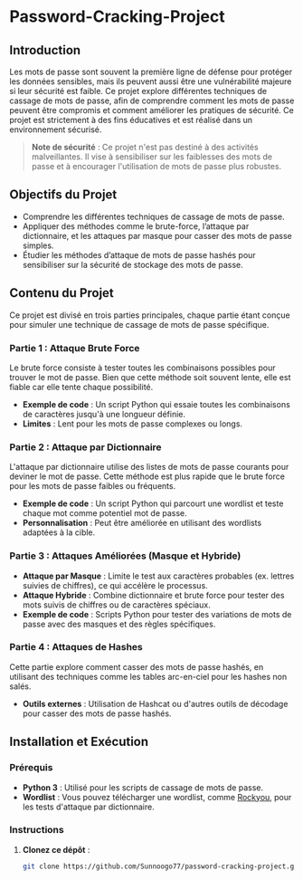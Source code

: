 # Password-Cracking-Project


## Introduction
Les mots de passe sont souvent la première ligne de défense pour protéger les données sensibles, mais ils peuvent aussi être une vulnérabilité majeure si leur sécurité est faible. Ce projet explore différentes techniques de cassage de mots de passe, afin de comprendre comment les mots de passe peuvent être compromis et comment améliorer les pratiques de sécurité. Ce projet est strictement à des fins éducatives et est réalisé dans un environnement sécurisé.

> **Note de sécurité** : Ce projet n'est pas destiné à des activités malveillantes. Il vise à sensibiliser sur les faiblesses des mots de passe et à encourager l'utilisation de mots de passe plus robustes.

## Objectifs du Projet
- Comprendre les différentes techniques de cassage de mots de passe.
- Appliquer des méthodes comme le brute-force, l’attaque par dictionnaire, et les attaques par masque pour casser des mots de passe simples.
- Étudier les méthodes d’attaque de mots de passe hashés pour sensibiliser sur la sécurité de stockage des mots de passe.

## Contenu du Projet
Ce projet est divisé en trois parties principales, chaque partie étant conçue pour simuler une technique de cassage de mots de passe spécifique.

### Partie 1 : Attaque Brute Force
Le brute force consiste à tester toutes les combinaisons possibles pour trouver le mot de passe. Bien que cette méthode soit souvent lente, elle est fiable car elle tente chaque possibilité.
- **Exemple de code** : Un script Python qui essaie toutes les combinaisons de caractères jusqu'à une longueur définie.
- **Limites** : Lent pour les mots de passe complexes ou longs.

### Partie 2 : Attaque par Dictionnaire
L'attaque par dictionnaire utilise des listes de mots de passe courants pour deviner le mot de passe. Cette méthode est plus rapide que le brute force pour les mots de passe faibles ou fréquents.
- **Exemple de code** : Un script Python qui parcourt une wordlist et teste chaque mot comme potentiel mot de passe.
- **Personnalisation** : Peut être améliorée en utilisant des wordlists adaptées à la cible.

### Partie 3 : Attaques Améliorées (Masque et Hybride)
- **Attaque par Masque** : Limite le test aux caractères probables (ex. lettres suivies de chiffres), ce qui accélère le processus.
- **Attaque Hybride** : Combine dictionnaire et brute force pour tester des mots suivis de chiffres ou de caractères spéciaux.
- **Exemple de code** : Scripts Python pour tester des variations de mots de passe avec des masques et des règles spécifiques.

### Partie 4 : Attaques de Hashes
Cette partie explore comment casser des mots de passe hashés, en utilisant des techniques comme les tables arc-en-ciel pour les hashes non salés.
- **Outils externes** : Utilisation de Hashcat ou d'autres outils de décodage pour casser des mots de passe hashés.

## Installation et Exécution
### Prérequis
- **Python 3** : Utilisé pour les scripts de cassage de mots de passe.
- **Wordlist** : Vous pouvez télécharger une wordlist, comme [Rockyou](https://github.com/brannondorsey/naive-hashcat/releases/download/data/rockyou.txt), pour les tests d'attaque par dictionnaire.

### Instructions
1. **Clonez ce dépôt** :
   ```bash
   git clone https://github.com/Sunnoogo77/password-cracking-project.git
